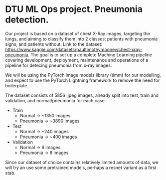 # DTU ML Ops project. Pneumonia detection.
Our project is based on a dataset of chest X-Ray images, targeting the lungs, and aiming to classify them into 2 classes: patients with pneumonia signs, and patients without. Link to the dataset: https://www.kaggle.com/datasets/paultimothymooney/chest-xray-pneumonia. The goal is to set up a complete Machine Learning pipeline covering development, deployment, maintenance and operations of a pipeline for detecing pneumonia from x-ray images.

We will be using the PyTorch image models library (timm) for our modelling, and expect to use the PyTorch Lightning framework to remove the need for boilerplate. 

The dataset consists of 5856 .jpeg images, already split into test, train and validation, and normal/pneumonia for each case. 
* Train
  - Normal → ~1350 images
  - Pneumonia → ~3890 images
* Test
  - Normal → ~240 images
  - Pneumonia → ~400 images
* Validation
  - Normal → 8 images
  - Pneumonia → 8 images

Since our dataset of choice contains relatively limited amounts of data, we will try an use some pretrained models, perhaps a resnet variant as a first stab.
